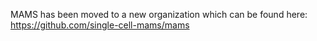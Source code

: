 MAMS has been moved to a new organization which can be found here: https://github.com/single-cell-mams/mams
